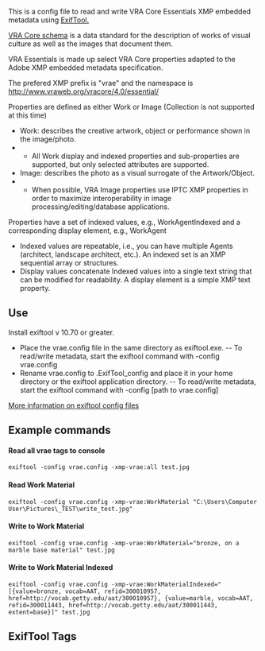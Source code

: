 This is a config file to read and write VRA Core Essentials XMP embedded metadata using [ExifTool.](https://exiftool.org/)

[VRA Core schema](http://www.loc.gov/standards/vracore/) is a data standard for the description of works of visual culture as well as the images that document them. 

VRA Essentials is made up select VRA Core properties adapted to the Adobe XMP embedded metadata specification. 

The prefered XMP prefix is "vrae" and the namespace is http://www.vraweb.org/vracore/4.0/essential/

Properties are defined as either Work or Image (Collection is not supported at this time)
 - Work: describes the creative artwork, object or performance shown in the image/photo.
 - - All Work display and indexed properties and sub-properties are supported, but only selected attributes are supported.
 - Image: describes the photo as a visual surrogate of the Artwork/Object.
 - - When possible, VRA Image properties use IPTC XMP properties in order to maximize interoperability in image processing/editing/database applications.

Properties have a set of indexed values, e.g., WorkAgentIndexed and a corresponding display element, e.g., WorkAgent
 - Indexed values are repeatable, i.e., you can have multiple Agents (architect, landscape architect, etc.). An indexed set is an XMP sequential array or structures.
 - Display values concatenate Indexed values into a single text string that can be modified for readability. A display element is a simple XMP text property.

## Use
Install exiftool v 10.70 or greater. 
 - Place the vrae.config file in the same directory as exiftool.exe.
 -- To read/write metadata, start the exiftool command with -config vrae.config
 - Rename vrae.config to .ExifTool_config and place it in your home directory or the exiftool application directory.
 -- To read/write metadata, start the exiftool command with -config [path to vrae.config]
 
[More information on exiftool config files](https://exiftool.org/config.html)

## Example commands

#### Read all vrae tags to console
`exiftool -config vrae.config -xmp-vrae:all test.jpg`

#### Read Work Material
`exiftool -config vrae.config -xmp-vrae:WorkMaterial "C:\Users\Computer User\Pictures\_TEST\write_test.jpg"`

#### Write to Work Material
`exiftool -config vrae.config -xmp-vrae:WorkMaterial="bronze, on a marble base material" test.jpg`

#### Write to Work Material Indexed

`exiftool -config vrae.config -xmp-vrae:WorkMaterialIndexed="[{value=bronze, vocab=AAT, refid=300010957, href=http://vocab.getty.edu/aat/300010957}, {value=marble, vocab=AAT, refid=300011443, href=http://vocab.getty.edu/aat/300011443, extent=base}]" test.jpg`

## ExifTool Tags

